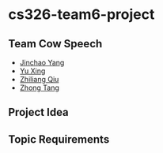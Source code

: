 # cs326-team6-project

## Team Cow Speech
* [Jinchao Yang](./team/JINCHAO_YANG.md)
* [Yu Xing](./team/YU_XING.md)
* [Zhiliang Qiu](./team/ZHILIANG_QIU.md	)
* [Zhong Tang](./team/ZHONG_TANG.md)

## Project Idea

## Topic Requirements
